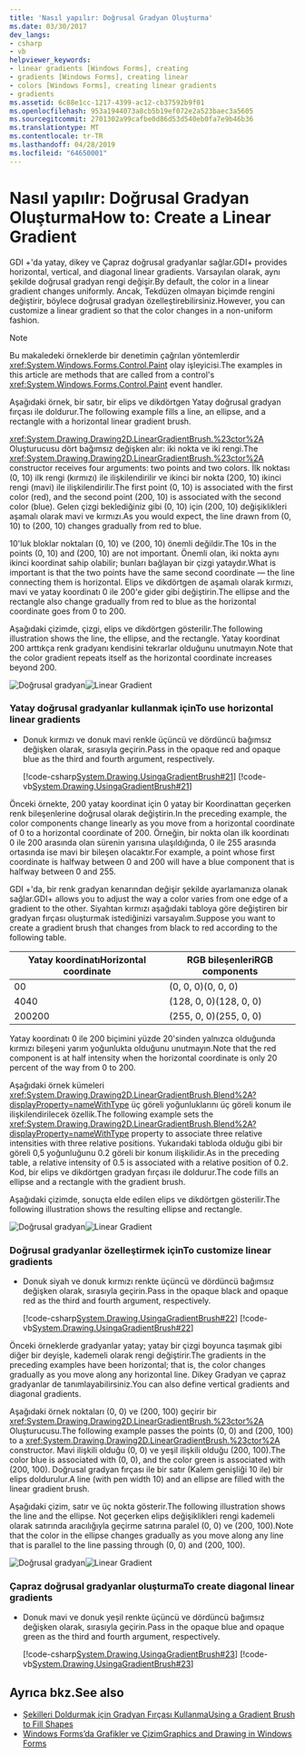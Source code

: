 ```yaml
---
title: 'Nasıl yapılır: Doğrusal Gradyan Oluşturma'
ms.date: 03/30/2017
dev_langs:
- csharp
- vb
helpviewer_keywords:
- linear gradients [Windows Forms], creating
- gradients [Windows Forms], creating linear
- colors [Windows Forms], creating linear gradients
- gradients
ms.assetid: 6c88e1cc-1217-4399-ac12-cb37592b9f01
ms.openlocfilehash: 953a1944073a8cb5b19ef072e2a523baec3a5605
ms.sourcegitcommit: 2701302a99cafbe0d86d53d540eb0fa7e9b46b36
ms.translationtype: MT
ms.contentlocale: tr-TR
ms.lasthandoff: 04/28/2019
ms.locfileid: "64650001"
---
```

# <a name="how-to-create-a-linear-gradient"></a><span data-ttu-id="b80c6-102">Nasıl yapılır: Doğrusal Gradyan Oluşturma</span><span class="sxs-lookup"><span data-stu-id="b80c6-102">How to: Create a Linear Gradient</span></span>
<span data-ttu-id="b80c6-103">GDI +'da yatay, dikey ve Çapraz doğrusal gradyanlar sağlar.</span><span class="sxs-lookup"><span data-stu-id="b80c6-103">GDI+ provides horizontal, vertical, and diagonal linear gradients.</span></span> <span data-ttu-id="b80c6-104">Varsayılan olarak, aynı şekilde doğrusal gradyan rengi değişir.</span><span class="sxs-lookup"><span data-stu-id="b80c6-104">By default, the color in a linear gradient changes uniformly.</span></span> <span data-ttu-id="b80c6-105">Ancak, Tekdüzen olmayan biçimde rengini değiştirir, böylece doğrusal gradyan özelleştirebilirsiniz.</span><span class="sxs-lookup"><span data-stu-id="b80c6-105">However, you can customize a linear gradient so that the color changes in a non-uniform fashion.</span></span>  

> [!NOTE]
> <span data-ttu-id="b80c6-106">Bu makaledeki örneklerde bir denetimin çağrılan yöntemlerdir <xref:System.Windows.Forms.Control.Paint> olay işleyicisi.</span><span class="sxs-lookup"><span data-stu-id="b80c6-106">The examples in this article are methods that are called from a control's <xref:System.Windows.Forms.Control.Paint> event handler.</span></span>  

<span data-ttu-id="b80c6-107">Aşağıdaki örnek, bir satır, bir elips ve dikdörtgen Yatay doğrusal gradyan fırçası ile doldurur.</span><span class="sxs-lookup"><span data-stu-id="b80c6-107">The following example fills a line, an ellipse, and a rectangle with a horizontal linear gradient brush.</span></span>  
  
<span data-ttu-id="b80c6-108"><xref:System.Drawing.Drawing2D.LinearGradientBrush.%23ctor%2A> Oluşturucusu dört bağımsız değişken alır: iki nokta ve iki rengi.</span><span class="sxs-lookup"><span data-stu-id="b80c6-108">The <xref:System.Drawing.Drawing2D.LinearGradientBrush.%23ctor%2A> constructor receives four arguments: two points and two colors.</span></span> <span data-ttu-id="b80c6-109">İlk noktası (0, 10) ilk rengi (kırmızı) ile ilişkilendirilir ve ikinci bir nokta (200, 10) ikinci rengi (mavi) ile ilişkilendirilir.</span><span class="sxs-lookup"><span data-stu-id="b80c6-109">The first point (0, 10) is associated with the first color (red), and the second point (200, 10) is associated with the second color (blue).</span></span> <span data-ttu-id="b80c6-110">Gelen çizgi beklediğiniz gibi (0, 10) için (200, 10) değişiklikleri aşamalı olarak mavi ve kırmızı.</span><span class="sxs-lookup"><span data-stu-id="b80c6-110">As you would expect, the line drawn from (0, 10) to (200, 10) changes gradually from red to blue.</span></span>  
  
 <span data-ttu-id="b80c6-111">10'luk bloklar noktaları (0, 10) ve (200, 10) önemli değildir.</span><span class="sxs-lookup"><span data-stu-id="b80c6-111">The 10s in the points (0, 10) and (200, 10) are not important.</span></span> <span data-ttu-id="b80c6-112">Önemli olan, iki nokta aynı ikinci koordinat sahip olabilir; bunları bağlayan bir çizgi yataydır.</span><span class="sxs-lookup"><span data-stu-id="b80c6-112">What is important is that the two points have the same second coordinate — the line connecting them is horizontal.</span></span> <span data-ttu-id="b80c6-113">Elips ve dikdörtgen de aşamalı olarak kırmızı, mavi ve yatay koordinatı 0 ile 200'e gider gibi değiştirin.</span><span class="sxs-lookup"><span data-stu-id="b80c6-113">The ellipse and the rectangle also change gradually from red to blue as the horizontal coordinate goes from 0 to 200.</span></span>  
  
 <span data-ttu-id="b80c6-114">Aşağıdaki çizimde, çizgi, elips ve dikdörtgen gösterilir.</span><span class="sxs-lookup"><span data-stu-id="b80c6-114">The following illustration shows the line, the ellipse, and the rectangle.</span></span> <span data-ttu-id="b80c6-115">Yatay koordinat 200 arttıkça renk gradyanı kendisini tekrarlar olduğunu unutmayın.</span><span class="sxs-lookup"><span data-stu-id="b80c6-115">Note that the color gradient repeats itself as the horizontal coordinate increases beyond 200.</span></span>  
  
 <span data-ttu-id="b80c6-116">![Doğrusal gradyan](./media/cslineargradient1.png "cslineargradient1")</span><span class="sxs-lookup"><span data-stu-id="b80c6-116">![Linear Gradient](./media/cslineargradient1.png "cslineargradient1")</span></span>  
  
### <a name="to-use-horizontal-linear-gradients"></a><span data-ttu-id="b80c6-117">Yatay doğrusal gradyanlar kullanmak için</span><span class="sxs-lookup"><span data-stu-id="b80c6-117">To use horizontal linear gradients</span></span>  
  
- <span data-ttu-id="b80c6-118">Donuk kırmızı ve donuk mavi renkle üçüncü ve dördüncü bağımsız değişken olarak, sırasıyla geçirin.</span><span class="sxs-lookup"><span data-stu-id="b80c6-118">Pass in the opaque red and opaque blue as the third and fourth argument, respectively.</span></span>  
  
     [!code-csharp[System.Drawing.UsingaGradientBrush#21](~/samples/snippets/csharp/VS_Snippets_Winforms/System.Drawing.UsingaGradientBrush/CS/Class1.cs#21)]
     [!code-vb[System.Drawing.UsingaGradientBrush#21](~/samples/snippets/visualbasic/VS_Snippets_Winforms/System.Drawing.UsingaGradientBrush/VB/Class1.vb#21)]  
  
 <span data-ttu-id="b80c6-119">Önceki örnekte, 200 yatay koordinat için 0 yatay bir Koordinattan geçerken renk bileşenlerine doğrusal olarak değiştirin.</span><span class="sxs-lookup"><span data-stu-id="b80c6-119">In the preceding example, the color components change linearly as you move from a horizontal coordinate of 0 to a horizontal coordinate of 200.</span></span> <span data-ttu-id="b80c6-120">Örneğin, bir nokta olan ilk koordinatı 0 ile 200 arasında olan sürenin yarısına ulaşıldığında, 0 ile 255 arasında ortasında ise mavi bir bileşen olacaktır.</span><span class="sxs-lookup"><span data-stu-id="b80c6-120">For example, a point whose first coordinate is halfway between 0 and 200 will have a blue component that is halfway between 0 and 255.</span></span>  
  
 <span data-ttu-id="b80c6-121">GDI +'da, bir renk gradyan kenarından değişir şekilde ayarlamanıza olanak sağlar.</span><span class="sxs-lookup"><span data-stu-id="b80c6-121">GDI+ allows you to adjust the way a color varies from one edge of a gradient to the other.</span></span> <span data-ttu-id="b80c6-122">Siyahtan kırmızı aşağıdaki tabloya göre değiştiren bir gradyan fırçası oluşturmak istediğinizi varsayalım.</span><span class="sxs-lookup"><span data-stu-id="b80c6-122">Suppose you want to create a gradient brush that changes from black to red according to the following table.</span></span>  
  
|<span data-ttu-id="b80c6-123">Yatay koordinatı</span><span class="sxs-lookup"><span data-stu-id="b80c6-123">Horizontal coordinate</span></span>|<span data-ttu-id="b80c6-124">RGB bileşenleri</span><span class="sxs-lookup"><span data-stu-id="b80c6-124">RGB components</span></span>|  
|---------------------------|--------------------|  
|<span data-ttu-id="b80c6-125">0</span><span class="sxs-lookup"><span data-stu-id="b80c6-125">0</span></span>|<span data-ttu-id="b80c6-126">(0, 0, 0)</span><span class="sxs-lookup"><span data-stu-id="b80c6-126">(0, 0, 0)</span></span>|  
|<span data-ttu-id="b80c6-127">40</span><span class="sxs-lookup"><span data-stu-id="b80c6-127">40</span></span>|<span data-ttu-id="b80c6-128">(128, 0, 0)</span><span class="sxs-lookup"><span data-stu-id="b80c6-128">(128, 0, 0)</span></span>|  
|<span data-ttu-id="b80c6-129">200</span><span class="sxs-lookup"><span data-stu-id="b80c6-129">200</span></span>|<span data-ttu-id="b80c6-130">(255, 0, 0)</span><span class="sxs-lookup"><span data-stu-id="b80c6-130">(255, 0, 0)</span></span>|  
  
 <span data-ttu-id="b80c6-131">Yatay koordinatı 0 ile 200 biçimini yüzde 20'sinden yalnızca olduğunda kırmızı bileşeni yarım yoğunlukta olduğunu unutmayın.</span><span class="sxs-lookup"><span data-stu-id="b80c6-131">Note that the red component is at half intensity when the horizontal coordinate is only 20 percent of the way from 0 to 200.</span></span>  
  
 <span data-ttu-id="b80c6-132">Aşağıdaki örnek kümeleri <xref:System.Drawing.Drawing2D.LinearGradientBrush.Blend%2A?displayProperty=nameWithType> üç göreli yoğunluklarını üç göreli konum ile ilişkilendirilecek özellik.</span><span class="sxs-lookup"><span data-stu-id="b80c6-132">The following example sets the <xref:System.Drawing.Drawing2D.LinearGradientBrush.Blend%2A?displayProperty=nameWithType> property to associate three relative intensities with three relative positions.</span></span> <span data-ttu-id="b80c6-133">Yukarıdaki tabloda olduğu gibi bir göreli 0,5 yoğunluğunu 0.2 göreli bir konum ilişkilidir.</span><span class="sxs-lookup"><span data-stu-id="b80c6-133">As in the preceding table, a relative intensity of 0.5 is associated with a relative position of 0.2.</span></span> <span data-ttu-id="b80c6-134">Kod, bir elips ve dikdörtgen gradyan fırçası ile doldurur.</span><span class="sxs-lookup"><span data-stu-id="b80c6-134">The code fills an ellipse and a rectangle with the gradient brush.</span></span>  
  
 <span data-ttu-id="b80c6-135">Aşağıdaki çizimde, sonuçta elde edilen elips ve dikdörtgen gösterilir.</span><span class="sxs-lookup"><span data-stu-id="b80c6-135">The following illustration shows the resulting ellipse and rectangle.</span></span>  
  
 <span data-ttu-id="b80c6-136">![Doğrusal gradyan](./media/cslineargradient2.png "cslineargradient2")</span><span class="sxs-lookup"><span data-stu-id="b80c6-136">![Linear Gradient](./media/cslineargradient2.png "cslineargradient2")</span></span>  

### <a name="to-customize-linear-gradients"></a><span data-ttu-id="b80c6-137">Doğrusal gradyanlar özelleştirmek için</span><span class="sxs-lookup"><span data-stu-id="b80c6-137">To customize linear gradients</span></span>  
  
- <span data-ttu-id="b80c6-138">Donuk siyah ve donuk kırmızı renkte üçüncü ve dördüncü bağımsız değişken olarak, sırasıyla geçirin.</span><span class="sxs-lookup"><span data-stu-id="b80c6-138">Pass in the opaque black and opaque red as the third and fourth argument, respectively.</span></span>  
  
     [!code-csharp[System.Drawing.UsingaGradientBrush#22](~/samples/snippets/csharp/VS_Snippets_Winforms/System.Drawing.UsingaGradientBrush/CS/Class1.cs#22)]
     [!code-vb[System.Drawing.UsingaGradientBrush#22](~/samples/snippets/visualbasic/VS_Snippets_Winforms/System.Drawing.UsingaGradientBrush/VB/Class1.vb#22)]  
  
 <span data-ttu-id="b80c6-139">Önceki örneklerde gradyanlar yatay; yatay bir çizgi boyunca taşımak gibi diğer bir deyişle, kademeli olarak rengi değiştirir.</span><span class="sxs-lookup"><span data-stu-id="b80c6-139">The gradients in the preceding examples have been horizontal; that is, the color changes gradually as you move along any horizontal line.</span></span> <span data-ttu-id="b80c6-140">Dikey Gradyan ve çapraz gradyanlar de tanımlayabilirsiniz.</span><span class="sxs-lookup"><span data-stu-id="b80c6-140">You can also define vertical gradients and diagonal gradients.</span></span>  
  
 <span data-ttu-id="b80c6-141">Aşağıdaki örnek noktaları (0, 0) ve (200, 100) geçirir bir <xref:System.Drawing.Drawing2D.LinearGradientBrush.%23ctor%2A> Oluşturucusu.</span><span class="sxs-lookup"><span data-stu-id="b80c6-141">The following example passes the points (0, 0) and (200, 100) to a <xref:System.Drawing.Drawing2D.LinearGradientBrush.%23ctor%2A> constructor.</span></span> <span data-ttu-id="b80c6-142">Mavi ilişkili olduğu (0, 0) ve yeşil ilişkili olduğu (200, 100).</span><span class="sxs-lookup"><span data-stu-id="b80c6-142">The color blue is associated with (0, 0), and the color green is associated with (200, 100).</span></span> <span data-ttu-id="b80c6-143">Doğrusal gradyan fırçası ile bir satır (Kalem genişliği 10 ile) bir elips doldurulur.</span><span class="sxs-lookup"><span data-stu-id="b80c6-143">A line (with pen width 10) and an ellipse are filled with the linear gradient brush.</span></span>  
  
 <span data-ttu-id="b80c6-144">Aşağıdaki çizim, satır ve üç nokta gösterir.</span><span class="sxs-lookup"><span data-stu-id="b80c6-144">The following illustration shows the line and the ellipse.</span></span> <span data-ttu-id="b80c6-145">Not geçerken elips değişiklikleri rengi kademeli olarak satırında aracılığıyla geçirme satırına paralel (0, 0) ve (200, 100).</span><span class="sxs-lookup"><span data-stu-id="b80c6-145">Note that the color in the ellipse changes gradually as you move along any line that is parallel to the line passing through (0, 0) and (200, 100).</span></span>  
  
 <span data-ttu-id="b80c6-146">![Doğrusal gradyan](./media/cslineargradient3.png "cslineargradient3")</span><span class="sxs-lookup"><span data-stu-id="b80c6-146">![Linear Gradient](./media/cslineargradient3.png "cslineargradient3")</span></span>  
  
### <a name="to-create-diagonal-linear-gradients"></a><span data-ttu-id="b80c6-147">Çapraz doğrusal gradyanlar oluşturma</span><span class="sxs-lookup"><span data-stu-id="b80c6-147">To create diagonal linear gradients</span></span>  
  
- <span data-ttu-id="b80c6-148">Donuk mavi ve donuk yeşil renkte üçüncü ve dördüncü bağımsız değişken olarak, sırasıyla geçirin.</span><span class="sxs-lookup"><span data-stu-id="b80c6-148">Pass in the opaque blue and opaque green as the third and fourth argument, respectively.</span></span>  
  
     [!code-csharp[System.Drawing.UsingaGradientBrush#23](~/samples/snippets/csharp/VS_Snippets_Winforms/System.Drawing.UsingaGradientBrush/CS/Class1.cs#23)]
     [!code-vb[System.Drawing.UsingaGradientBrush#23](~/samples/snippets/visualbasic/VS_Snippets_Winforms/System.Drawing.UsingaGradientBrush/VB/Class1.vb#23)]  
  
## <a name="see-also"></a><span data-ttu-id="b80c6-149">Ayrıca bkz.</span><span class="sxs-lookup"><span data-stu-id="b80c6-149">See also</span></span>

- [<span data-ttu-id="b80c6-150">Şekilleri Doldurmak için Gradyan Fırçası Kullanma</span><span class="sxs-lookup"><span data-stu-id="b80c6-150">Using a Gradient Brush to Fill Shapes</span></span>](using-a-gradient-brush-to-fill-shapes.md)
- [<span data-ttu-id="b80c6-151">Windows Forms’da Grafikler ve Çizim</span><span class="sxs-lookup"><span data-stu-id="b80c6-151">Graphics and Drawing in Windows Forms</span></span>](graphics-and-drawing-in-windows-forms.md)
